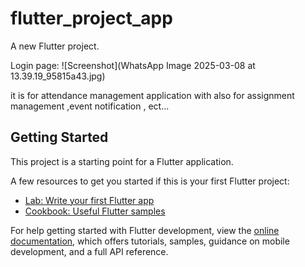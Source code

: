 # flutter_project_app

A new Flutter project.

Login page:
![Screenshot](WhatsApp Image 2025-03-08 at 13.39.19_95815a43.jpg)

it is for attendance management application with also for assignment management ,event notification , ect...

## Getting Started

This project is a starting point for a Flutter application.

A few resources to get you started if this is your first Flutter project:

- [Lab: Write your first Flutter app](https://docs.flutter.dev/get-started/codelab)
- [Cookbook: Useful Flutter samples](https://docs.flutter.dev/cookbook)

For help getting started with Flutter development, view the
[online documentation](https://docs.flutter.dev/), which offers tutorials,
samples, guidance on mobile development, and a full API reference.
